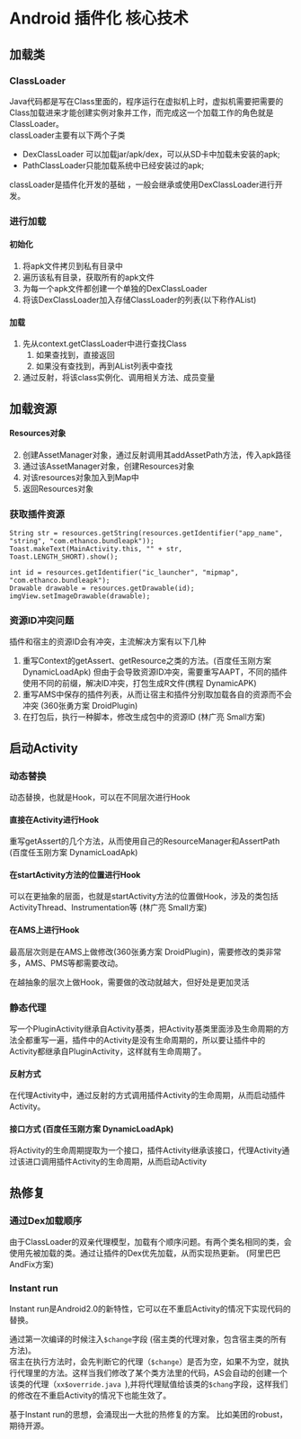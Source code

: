 # Android 插件化 核心技术 #
## 加载类 ##

### ClassLoader ###
Java代码都是写在Class里面的，程序运行在虚拟机上时，虚拟机需要把需要的Class加载进来才能创建实例对象并工作，而完成这一个加载工作的角色就是ClassLoader。   
classLoader主要有以下两个子类  

- DexClassLoader 可以加载jar/apk/dex，可以从SD卡中加载未安装的apk;
- PathClassLoader只能加载系统中已经安装过的apk;   

classLoader是插件化开发的基础 ，一般会继承或使用DexClassLoader进行开发。  

### 进行加载 ###
#### 初始化 ####

1. 将apk文件拷贝到私有目录中
2. 遍历该私有目录，获取所有的apk文件  
2. 为每一个apk文件都创建一个单独的DexClassLoader  
3. 将该DexClassLoader加入存储ClassLoader的列表(以下称作AList)  

#### 加载 ####
1. 先从context.getClassLoader中进行查找Class
	1. 如果查找到，直接返回
	2. 如果没有查找到，再到AList列表中查找
3. 通过反射，将该class实例化、调用相关方法、成员变量  

## 加载资源 ##
#### Resources对象 ####

2. 创建AssetManager对象，通过反射调用其addAssetPath方法，传入apk路径
3. 通过该AssetManager对象，创建Resources对象
4. 对该resources对象加入到Map中
5. 返回Resources对象

### 获取插件资源 ###

	String str = resources.getString(resources.getIdentifier("app_name", "string", "com.ethanco.bundleapk"));
    Toast.makeText(MainActivity.this, "" + str, Toast.LENGTH_SHORT).show();

    int id = resources.getIdentifier("ic_launcher", "mipmap", "com.ethanco.bundleapk");
    Drawable drawable = resources.getDrawable(id);
    imgView.setImageDrawable(drawable);  

### 资源ID冲突问题 ###
插件和宿主的资源ID会有冲突，主流解决方案有以下几种  

1. 重写Context的getAssert、getResource之类的方法。(百度任玉刚方案 DynamicLoadApk) 但由于会导致资源ID冲突，需要重写AAPT，不同的插件使用不同的前缀，解决ID冲突，打包生成R文件(携程 DynamicAPK)
1. 重写AMS中保存的插件列表，从而让宿主和插件分别取加载各自的资源而不会冲突 (360张勇方案 DroidPlugin)
1. 在打包后，执行一种脚本，修改生成包中的资源ID (林广亮 Small方案)

## 启动Activity ##
### 动态替换 ###
动态替换，也就是Hook，可以在不同层次进行Hook  

#### 直接在Activity进行Hook ####
重写getAssert的几个方法，从而使用自己的ResourceManager和AssertPath (百度任玉刚方案 DynamicLoadApk)  

#### 在startActivity方法的位置进行Hook ####
可以在更抽象的层面，也就是startActivity方法的位置做Hook，涉及的类包括ActivityThread、Instrumentation等  (林广亮 Small方案)

#### 在AMS上进行Hook ####
最高层次则是在AMS上做修改(360张勇方案 DroidPlugin)，需要修改的类非常多，AMS、PMS等都需要改动。  

在越抽象的层次上做Hook，需要做的改动就越大，但好处是更加灵活

### 静态代理 ###
写一个PluginActivity继承自Activity基类，把Activity基类里面涉及生命周期的方法全都重写一遍，插件中的Activity是没有生命周期的，所以要让插件中的Activity都继承自PluginActivity，这样就有生命周期了。  

#### 反射方式 ####
在代理Activity中，通过反射的方式调用插件Activity的生命周期，从而启动插件Activity。

#### 接口方式 (百度任玉刚方案 DynamicLoadApk) ####
将Activity的生命周期提取为一个接口，插件Activity继承该接口，代理Activity通过该进口调用插件Activity的生命周期，从而启动Activity  

## 热修复 ##
### 通过Dex加载顺序 ###
由于ClassLoader的双亲代理模型，加载有个顺序问题。有两个类名相同的类，会使用先被加载的类。通过让插件的Dex优先加载，从而实现热更新。 (阿里巴巴 AndFix方案)  

### Instant run ###
Instant run是Android2.0的新特性，它可以在不重启Activity的情况下实现代码的替换。  

通过第一次编译的时候注入```$change```字段 (宿主类的代理对象，包含宿主类的所有方法)。    
宿主在执行方法时，会先判断它的代理（```$change```）是否为空，如果不为空，就执行代理里的方法。这样当我们修改了某个类方法里的代码，AS会自动的创建一个该类的代理（```xx$override.java
```),并将代理赋值给该类的```$chang```字段，这样我们的修改在不重启Activity的情况下也能生效了。  

基于Instant run的思想，会涌现出一大批的热修复的方案。 比如美团的robust，期待开源。  


